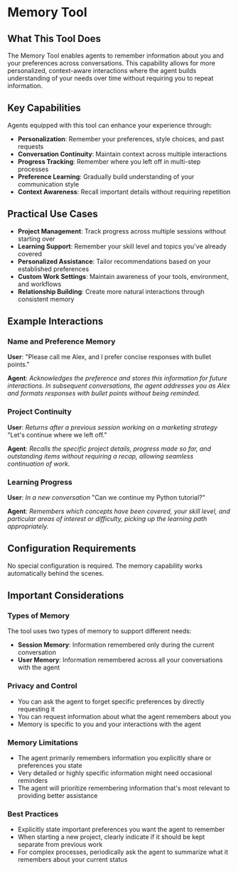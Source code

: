 # Memory Tool

## What This Tool Does

The Memory Tool enables agents to remember information about you and your preferences across conversations. This capability allows for more personalized, context-aware interactions where the agent builds understanding of your needs over time without requiring you to repeat information.

## Key Capabilities

Agents equipped with this tool can enhance your experience through:

- **Personalization**: Remember your preferences, style choices, and past requests
- **Conversation Continuity**: Maintain context across multiple interactions
- **Progress Tracking**: Remember where you left off in multi-step processes
- **Preference Learning**: Gradually build understanding of your communication style
- **Context Awareness**: Recall important details without requiring repetition

## Practical Use Cases

- **Project Management**: Track progress across multiple sessions without starting over
- **Learning Support**: Remember your skill level and topics you've already covered
- **Personalized Assistance**: Tailor recommendations based on your established preferences
- **Custom Work Settings**: Maintain awareness of your tools, environment, and workflows
- **Relationship Building**: Create more natural interactions through consistent memory

## Example Interactions

### Name and Preference Memory

**User**: "Please call me Alex, and I prefer concise responses with bullet points."

**Agent**: *Acknowledges the preference and stores this information for future interactions. In subsequent conversations, the agent addresses you as Alex and formats responses with bullet points without being reminded.*

### Project Continuity

**User**: *Returns after a previous session working on a marketing strategy* "Let's continue where we left off."

**Agent**: *Recalls the specific project details, progress made so far, and outstanding items without requiring a recap, allowing seamless continuation of work.*

### Learning Progress

**User**: *In a new conversation* "Can we continue my Python tutorial?"

**Agent**: *Remembers which concepts have been covered, your skill level, and particular areas of interest or difficulty, picking up the learning path appropriately.*

## Configuration Requirements

No special configuration is required. The memory capability works automatically behind the scenes.

## Important Considerations

### Types of Memory

The tool uses two types of memory to support different needs:

- **Session Memory**: Information remembered only during the current conversation
- **User Memory**: Information remembered across all your conversations with the agent

### Privacy and Control

- You can ask the agent to forget specific preferences by directly requesting it
- You can request information about what the agent remembers about you
- Memory is specific to you and your interactions with the agent

### Memory Limitations

- The agent primarily remembers information you explicitly share or preferences you state
- Very detailed or highly specific information might need occasional reminders
- The agent will prioritize remembering information that's most relevant to providing better assistance

### Best Practices

- Explicitly state important preferences you want the agent to remember
- When starting a new project, clearly indicate if it should be kept separate from previous work
- For complex processes, periodically ask the agent to summarize what it remembers about your current status